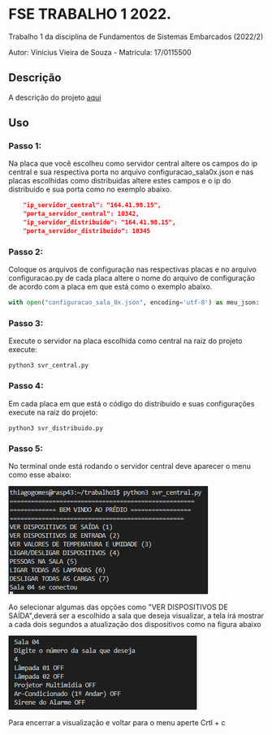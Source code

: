 # FSE TRABALHO 1 2022.

Trabalho 1 da disciplina de Fundamentos de Sistemas Embarcados (2022/2)

Autor: Vinícius Vieira de Souza - Matrícula: 17/0115500

## Descrição
A descrição do projeto [aqui](https://gitlab.com/fse_fga/trabalhos-2022_2/trabalho-1-2022-2)

## Uso
### Passo 1:
Na placa que você escolheu como servidor central altere os campos do ip central e sua respectiva porta no arquivo configuracao_sala0x.json e nas placas escolhidas como distribuidas altere estes campos e o ip do distribuido e sua porta como no exemplo abaixo.
```json
    "ip_servidor_central": "164.41.98.15",
    "porta_servidor_central": 10342,
    "ip_servidor_distribuido": "164.41.98.15",
    "porta_servidor_distribuido": 10345
```  

### Passo 2:
Coloque os arquivos de configuração nas respectivas placas e no arquivo configuracao.py de cada placa altere o nome do arquivo de configuração de acordo com a placa em que está como o exemplo abaixo.

```python
with open("configuracao_sala_0x.json", encoding='utf-8') as meu_json:
```

### Passo 3:
Execute o servidor na placa escolhida como central na raiz do projeto execute:
```terminal
python3 svr_central.py
```
### Passo 4:
Em cada placa em que está o código do distribuido e suas configurações execute na raiz do projeto:

```terminal
python3 svr_distribuido.py
```
### Passo 5:
No terminal onde está rodando o servidor central deve aparecer o menu como esse abaixo:

![menu](menu.png)

Ao selecionar algumas das opções como "VER DISPOSITIVOS DE SAÍDA",deverá ser a escolhido a sala que deseja visualizar, a tela irá mostrar a cada dois segundos a atualização dos dispositivos como na figura abaixo

![estados](estados.png)

Para encerrar a visualização e voltar para o menu aperte Crtl + c
